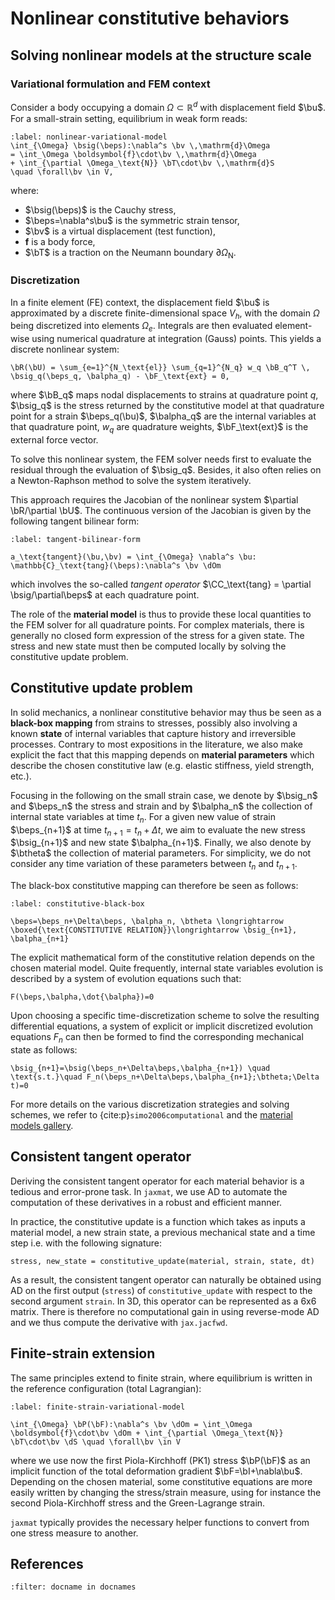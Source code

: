 # Nonlinear constitutive behaviors

## Solving nonlinear models at the structure scale

### Variational formulation and FEM context

Consider a body occupying a domain $\Omega \subset \mathbb{R}^d$ with displacement field $\bu$.  
For a small-strain setting, equilibrium in weak form reads:

```{math}
:label: nonlinear-variational-model
\int_{\Omega} \bsig(\beps):\nabla^s \bv \,\mathrm{d}\Omega 
= \int_\Omega \boldsymbol{f}\cdot\bv \,\mathrm{d}\Omega 
+ \int_{\partial \Omega_\text{N}} \bT\cdot\bv \,\mathrm{d}S 
\quad \forall\bv \in V,
```

where:

- $\bsig(\beps)$ is the Cauchy stress,
- $\beps=\nabla^s\bu$ is the symmetric strain tensor,
- $\bv$ is a virtual displacement (test function),
- $\boldsymbol{f}$ is a body force,
- $\bT$ is a traction on the Neumann boundary $\partial\Omega_\text{N}$.

### Discretization

In a finite element (FE) context, the displacement field $\bu$ is approximated by a discrete finite-dimensional space $V_h$, with the domain $\Omega$ being discretized into elements $\Omega_e$. Integrals are then evaluated element-wise using numerical quadrature at integration (Gauss) points.
This yields a discrete nonlinear system:

```{math}
\bR(\bU) = \sum_{e=1}^{N_\text{el}} \sum_{q=1}^{N_q} w_q \bB_q^T \, \bsig_q(\beps_q, \balpha_q) - \bF_\text{ext} = 0,
```

where $\bB_q$ maps nodal displacements to strains at quadrature point $q$, $\bsig_q$ is the stress returned by the constitutive model at that quadrature point for a strain $\beps_q(\bu)$,  $\balpha_q$ are the internal variables at that quadrature point, $w_q$ are quadrature weights, $\bF_\text{ext}$ is the external force vector.

To solve this nonlinear system, the FEM solver needs first to evaluate the residual through the evaluation of $\bsig_q$. Besides, it also often relies on a Newton-Raphson method to solve the system iteratively.

 This approach requires the Jacobian of the nonlinear system $\partial \bR/\partial \bU$. The continuous version of the Jacobian is given by the following tangent bilinear form:

```{math}
:label: tangent-bilinear-form

a_\text{tangent}(\bu,\bv) = \int_{\Omega} \nabla^s \bu: \mathbb{C}_\text{tang}(\beps):\nabla^s \bv \dOm
```

which involves the so-called *tangent operator* $\CC_\text{tang} = \partial \bsig/\partial\beps$ at each quadrature point.

The role of the **material model** is thus to provide these local quantities to the FEM solver for all quadrature points. For complex materials, there is generally no closed form expression of the stress for a given state. The stress and new state must then be computed locally by solving the constitutive update problem.

## Constitutive update problem

In solid mechanics, a nonlinear constitutive behavior may thus be seen as a **black-box mapping** from strains to stresses, possibly also involving a known **state** of internal variables that capture history and irreversible processes. Contrary to most expositions in the literature, we also make explicit the fact that this mapping depends on **material parameters** which describe the chosen constitutive law (e.g. elastic stiffness, yield strength, etc.).

Focusing in the following on the small strain case, we denote by $\bsig_n$ and $\beps_n$ the stress and strain and by $\balpha_n$ the collection of internal state variables at time $t_n$. For a given new value of strain $\beps_{n+1}$ at time $t_{n+1}=t_n+\Delta t$, we aim to evaluate the new stress $\bsig_{n+1}$ and new state $\balpha_{n+1}$. Finally, we also denote by $\btheta$ the collection of material parameters. For simplicity, we do not consider any time variation of these parameters between $t_n$ and $t_{n+1}$.

The black-box constitutive mapping can therefore be seen as follows:

```{math}
:label: constitutive-black-box

\beps=\beps_n+\Delta\beps, \balpha_n, \btheta \longrightarrow \boxed{\text{CONSTITUTIVE RELATION}}\longrightarrow \bsig_{n+1}, \balpha_{n+1}
```

The explicit mathematical form of the constitutive relation depends on the chosen material model. Quite frequently, internal state variables evolution is described by a system of evolution equations such that:

```{math}
F(\beps,\balpha,\dot{\balpha})=0
```

Upon choosing a specific time-discretization scheme to solve the resulting differential equations, a system of explicit or implicit discretized evolution equations $F_n$ can then be formed to find the corresponding mechanical state as follows:

```{math}
\bsig_{n+1}=\bsig(\beps_n+\Delta\beps,\balpha_{n+1}) \quad \text{s.t.}\quad F_n(\beps_n+\Delta\beps,\balpha_{n+1};\btheta;\Delta t)=0
```

For more details on the various discretization strategies and solving schemes, we refer to {cite:p}`simo2006computational` and the [material models gallery](models).

## Consistent tangent operator

Deriving the consistent tangent operator for each material behavior is a tedious and error-prone task. In `jaxmat`, we use AD to automate the computation of these derivatives in a robust and efficient manner.

In practice, the constitutive update is a function which takes as inputs a material model, a new strain state, a previous mechanical state and a time step i.e. with the following signature:

```{code} python
stress, new_state = constitutive_update(material, strain, state, dt)
```

As a result, the consistent tangent operator can naturally be obtained using AD on the first output (`stress`) of `constitutive_update` with respect to the second argument `strain`. In 3D, this operator can be represented as a 6x6 matrix. There is therefore no computational gain in using reverse-mode AD and we thus compute the derivative with `jax.jacfwd`.

## Finite-strain extension

The same principles extend to finite strain, where equilibrium is written in the reference configuration (total Lagrangian):

```{math}
:label: finite-strain-variational-model

\int_{\Omega} \bP(\bF):\nabla^s \bv \dOm = \int_\Omega \boldsymbol{f}\cdot\bv \dOm + \int_{\partial \Omega_\text{N}} \bT\cdot\bv \dS \quad \forall\bv \in V
```

where we use now the first Piola-Kirchhoff (PK1) stress $\bP(\bF)$ as an implicit function of the total deformation gradient $\bF=\bI+\nabla\bu$. Depending on the chosen material, some constitutive equations are more easily written by changing the stress/strain measure, using for instance the second Piola-Kirchhoff stress and the Green-Lagrange strain.

`jaxmat` typically provides the necessary helper functions to convert from one stress measure to another.

## References

```{bibliography}
:filter: docname in docnames
```
